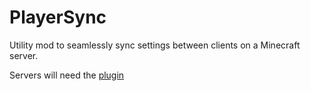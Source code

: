 # PlayerSync
Utility mod to seamlessly sync settings between clients on a Minecraft server.

Servers will need the [plugin](https://github.com/killjoy1221/PlayerSync-plugin)

